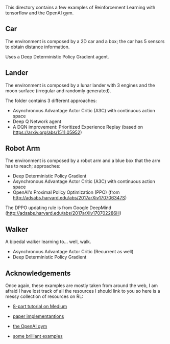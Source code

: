 This directory contains a few examples of Reinforcement Learning with tensorflow and the OpenAI gym.

## Car

The environment is composed by a 2D car and a box; the car has 5 sensors to obtain distance information.

Uses a Deep Deterministic Policy Gradient agent.

## Lander

The environment is composed by a lunar lander with 3 engines and the moon surface (irregular and randomly generated).

The folder contains 3 different approaches:

- Asynchronous Advantage Actor Critic (A3C) with continuous action space
- Deep Q Network agent
- A DQN improvement: Prioritized Experience Replay (based on https://arxiv.org/abs/1511.05952)

## Robot Arm

The environment is composed by a robot arm and a blue box that the arm has to reach; approaches:

- Deep Deterministic Policy Gradient
- Asynchronous Advantage Actor Critic (A3C) with continuous action space
- OpenAI's Proximal Policy Optimization (PPO) (from http://adsabs.harvard.edu/abs/2017arXiv170706347S)

The DPPO updating rule is from Google DeepMind (http://adsabs.harvard.edu/abs/2017arXiv170702286H)

## Walker

A bipedal walker learning to... well, walk.

- Asynchronous Advantage Actor Critic (Recurrent as well)
- Deep Deterministic Policy Gradient

## Acknowledgements

Once again, these examples are mostly taken from around the web, I am afraid I have lost track of all the resources I should link to you so here is a messy collection of resources on RL:

- [8-part tutorial on Medium](https://medium.com/emergent-future/simple-reinforcement-learning-with-tensorflow-part-0-q-learning-with-tables-and-neural-networks-d195264329d0)

- [paper implementantions](https://github.com/carpedm20/deep-rl-tensorflow)

- [the OpenAI gym](https://github.com/openai/gym)

- [some brilliant examples](https://github.com/ppwwyyxx/tensorpack/tree/master/examples)
